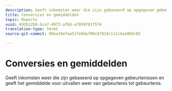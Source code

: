 ```yaml
---
description: Geeft inkomsten weer die zijn gebaseerd op opgegeven gebeurtenissen en geeft het gemiddelde voor uitvallen weer van gebeurtenis tot gebeurtenis.
title: Conversies en gemiddelden
topic: Reports
uuid: 693b12b8-bca7-4972-a7b6-a7059701f574
translation-type: tm+mt
source-git-commit: 99ee24efaa517e8da700c67818c111c4aa90dc02

---
```



# Conversies en gemiddelden

Geeft inkomsten weer die zijn gebaseerd op opgegeven gebeurtenissen en geeft het gemiddelde voor uitvallen weer van gebeurtenis tot gebeurtenis.

